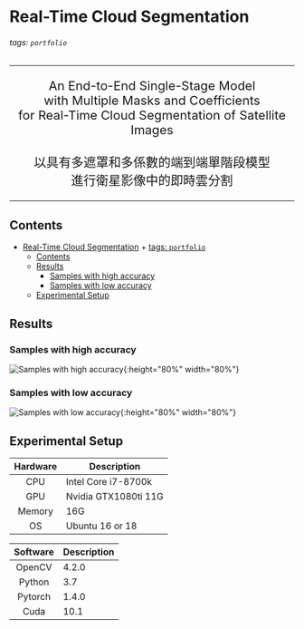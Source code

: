 # Real-Time Cloud Segmentation
###### tags: `portfolio`
---
<p style="text-align: center; font-size: 22px">
An End-to-End Single-Stage Model</br>
with Multiple Masks and Coefficients</br>
for Real-Time Cloud Segmentation of Satellite Images</br>
</br>
以具有多遮罩和多係數的端到端單階段模型</br> 
進行衛星影像中的即時雲分割</br>
</p>

---

## Contents
- [Real-Time Cloud Segmentation](#real-time-cloud-segmentation)
          + [tags: `portfolio`](#tags---portfolio-)
  * [Contents](#contents)
  * [Results](#results)
    + [Samples with high accuracy](#samples-with-high-accuracy)
    + [Samples with low accuracy](#samples-with-low-accuracy)
  * [Experimental Setup](#experimental-setup)


## Results

### Samples with high accuracy
![Samples with high accuracy](https://github.com/yozorasa/portfolio/blob/feature/thesis/Real-Time%20Cloud%20Segmentation/images/Samples%20with%20high%20accuracy.png?raw=true){:height="80%" width="80%"}
### Samples with low accuracy
![Samples with low accuracy](https://github.com/yozorasa/portfolio/blob/feature/thesis/Real-Time%20Cloud%20Segmentation/images/Samples%20with%20low%20accuracy.png?raw=true){:height="80%" width="80%"}


## Experimental Setup
|Hardware|Description|
|:--------:|-----------|
|CPU|Intel Core i7-8700k|
|GPU|Nvidia GTX1080ti 11G|
|Memory|16G|
|OS|Ubuntu 16 or 18|


|Software|Description|
|:--------:|-----------|
|OpenCV|4.2.0|
|Python|3.7|
|Pytorch|1.4.0|
|Cuda|10.1|
